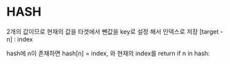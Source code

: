 # HASH
2개의 값이므로 현재의 값을 타겟에서 뺀값을 key로 설정 해서 인덱스로 저장 
[target - n] : index

hash에 n이 존재하면 hash[n] = index, 와 현재의 index를 return 
if n in hash: 
